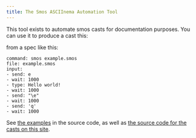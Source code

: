 ```yaml
---
title: The Smos ASCIInema Automation Tool
---
```


This tool exists to automate smos casts for documentation purposes.
You can use it to produce a cast this:

<asciinema-player
  src="/casts/example.cast"
  rows="25"
  cols="80"
  autoplay="true"
  preloop="true"
  loop="true">
  </asciinema-player>

from a spec like this:

```
command: smos example.smos
file: example.smos
input:
- send: e
- wait: 1000
- type: Hello world!
- wait: 1000
- send: "\e"
- wait: 1000
- send: 'q'
- wait: 1000
```

See [the examples](https://github.com/NorfairKing/smos/tree/master/smos-asciinema/examples) in the source code,
as well as [the source code for the casts on this site](https://github.com/NorfairKing/smos/tree/master/smos-docs-site/content/casts).
